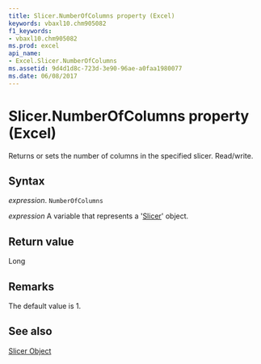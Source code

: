 ```yaml
---
title: Slicer.NumberOfColumns property (Excel)
keywords: vbaxl10.chm905082
f1_keywords:
- vbaxl10.chm905082
ms.prod: excel
api_name:
- Excel.Slicer.NumberOfColumns
ms.assetid: 9d4d1d8c-723d-3e90-96ae-a0faa1980077
ms.date: 06/08/2017
---
```



# Slicer.NumberOfColumns property (Excel)

Returns or sets the number of columns in the specified slicer. Read/write.


## Syntax

_expression_. `NumberOfColumns`

_expression_ A variable that represents a '[Slicer](Excel.Slicer.md)' object.


## Return value

Long


## Remarks

The default value is 1.


## See also


[Slicer Object](Excel.Slicer.md)

